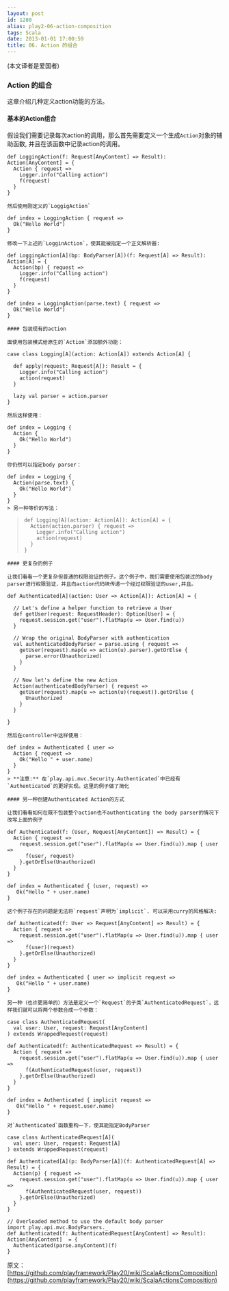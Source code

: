 ```yaml
---
layout: post
id: 1280
alias: play2-06-action-composition
tags: Scala
date: 2013-01-01 17:00:59
title: 06. Action 的组合
---
```


(本文译者是爱国者)

### Action 的组合

这章介绍几种定义action功能的方法。

#### 基本的Action组合

假设我们需要记录每次action的调用，那么首先需要定义一个生成`Action`对象的辅助函数, 并且在该函数中记录action的调用。

    def LoggingAction(f: Request[AnyContent] => Result): Action[AnyContent] = {
      Action { request =>
        Logger.info("Calling action")
        f(request)
      }
    }

    然后使用刚定义的`LoggigAction`

    def index = LoggingAction { request =>
      Ok("Hello World")    
    }

    修改一下上述的`LogginAction`，使其能被指定一个正文解析器:

    def LoggingAction[A](bp: BodyParser[A])(f: Request[A] => Result): Action[A] = {
      Action(bp) { request =>
        Logger.info("Calling action")
        f(request)
      }
    }

    def index = LoggingAction(parse.text) { request =>
      Ok("Hello World")    
    }

    #### 包装现有的action

    面使用包装模式给原生的`Action`添加额外功能：

    case class Logging[A](action: Action[A]) extends Action[A] {

      def apply(request: Request[A]): Result = {
        Logger.info("Calling action")
        action(request)
      }

      lazy val parser = action.parser
    }

    然后这样使用：

    def index = Logging { 
      Action { 
        Ok("Hello World")
      }
    }

    你仍然可以指定body parser：

    def index = Logging { 
      Action(parse.text) { 
        Ok("Hello World")
      }
    }
    > 另一种等价的写法：
> 
>     def Logging[A](action: Action[A]): Action[A] = {
>       Action(action.parser) { request =>
>         Logger.info("Calling action")
>         action(request)
>       }
>     }

    #### 更复杂的例子

    让我们看看一个更复杂但普通的权限验证的例子。这个例子中，我们需要使用包装过的body parser进行权限验证，并且向action代码块传递一个经过权限验证的user,并且。

    def Authenticated[A](action: User => Action[A]): Action[A] = {

      // Let's define a helper function to retrieve a User
      def getUser(request: RequestHeader): Option[User] = {
        request.session.get("user").flatMap(u => User.find(u))
      }

      // Wrap the original BodyParser with authentication
      val authenticatedBodyParser = parse.using { request =>
        getUser(request).map(u => action(u).parser).getOrElse {
          parse.error(Unauthorized)
        }          
      }

      // Now let's define the new Action
      Action(authenticatedBodyParser) { request =>
        getUser(request).map(u => action(u)(request)).getOrElse {
          Unauthorized
        }
      }

    }

    然后在controller中这样使用：

    def index = Authenticated { user =>
      Action { request =>
        Ok("Hello " + user.name)      
      }
    }
    > **注意:** 在`play.api.mvc.Security.Authenticated`中已经有`Authenticated`的更好实现。这里的例子做了简化

    #### 另一种创建Authenticated Action的方式

    让我们看看如何在既不包装整个action也不authenticating the body parser的情况下改写上面的例子

    def Authenticated(f: (User, Request[AnyContent]) => Result) = {
      Action { request =>
        request.session.get("user").flatMap(u => User.find(u)).map { user =>
          f(user, request)
        }.getOrElse(Unauthorized)      
      }
    }

    def index = Authenticated { (user, request) =>
       Ok("Hello " + user.name)    
    }

    这个例子存在的问题是无法将`request`声明为`implicit`. 可以采用curry的风格解决:

    def Authenticated(f: User => Request[AnyContent] => Result) = {
      Action { request =>
        request.session.get("user").flatMap(u => User.find(u)).map { user =>
          f(user)(request)
        }.getOrElse(Unauthorized)     
      }
    }

    def index = Authenticated { user => implicit request =>
       Ok("Hello " + user.name)    
    }

    另一种（也许更简单的）方法是定义一个`Request`的子类`AuthenticatedRequest`，这样我们就可以将两个参数合成一个参数：

    case class AuthenticatedRequest(
      val user: User, request: Request[AnyContent]
    ) extends WrappedRequest(request)

    def Authenticated(f: AuthenticatedRequest => Result) = {
      Action { request =>
        request.session.get("user").flatMap(u => User.find(u)).map { user =>
          f(AuthenticatedRequest(user, request))
        }.getOrElse(Unauthorized)            
      }
    }

    def index = Authenticated { implicit request =>
       Ok("Hello " + request.user.name)    
    }

    对`Authenticated`函数重构一下，使其能指定BodyParser

    case class AuthenticatedRequest[A](
      val user: User, request: Request[A]
    ) extends WrappedRequest(request)

    def Authenticated[A](p: BodyParser[A])(f: AuthenticatedRequest[A] => Result) = {
      Action(p) { request =>
        request.session.get("user").flatMap(u => User.find(u)).map { user =>
          f(AuthenticatedRequest(user, request))
        }.getOrElse(Unauthorized)      
      }
    }

    // Overloaded method to use the default body parser
    import play.api.mvc.BodyParsers._
    def Authenticated(f: AuthenticatedRequest[AnyContent] => Result): Action[AnyContent]  = {
      Authenticated(parse.anyContent)(f)
    }

原文：[https://github.com/playframework/Play20/wiki/ScalaActionsComposition](https://github.com/playframework/Play20/wiki/ScalaActionsComposition)
